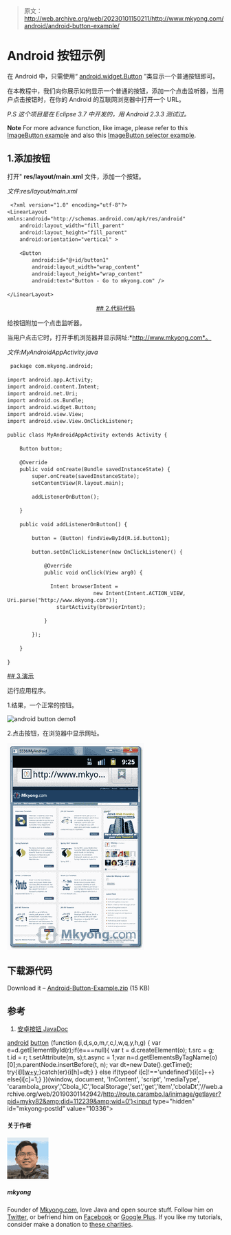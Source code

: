 > 原文：<http://web.archive.org/web/20230101150211/http://www.mkyong.com/android/android-button-example/>

# Android 按钮示例

在 Android 中，只需使用“ [android.widget.Button](http://web.archive.org/web/20190301142942/http://developer.android.com/reference/android/widget/Button.html) ”类显示一个普通按钮即可。

在本教程中，我们向你展示如何显示一个普通的按钮，添加一个点击监听器，当用户点击按钮时，在你的 Android 的互联网浏览器中打开一个 URL。

*P.S 这个项目是在 Eclipse 3.7 中开发的，用 Android 2.3.3 测试过。*

**Note**
For more advance function, like image, please refer to this [ImageButton example](http://web.archive.org/web/20190301142942/http://www.mkyong.com/android/android-imagebutton-example/) and also this [ImageButton selector example](http://web.archive.org/web/20190301142942/http://www.mkyong.com/android/android-imagebutton-selector-example/).

## 1.添加按钮

打开" **res/layout/main.xml** 文件，添加一个按钮。

*文件:res/layout/main.xml*

```
 <?xml version="1.0" encoding="utf-8"?>
<LinearLayout xmlns:android="http://schemas.android.com/apk/res/android"
    android:layout_width="fill_parent"
    android:layout_height="fill_parent"
    android:orientation="vertical" >

    <Button
        android:id="@+id/button1"
        android:layout_width="wrap_content"
        android:layout_height="wrap_content"
        android:text="Button - Go to mkyong.com" />

</LinearLayout> 
```

 <ins class="adsbygoogle" style="display:block; text-align:center;" data-ad-format="fluid" data-ad-layout="in-article" data-ad-client="ca-pub-2836379775501347" data-ad-slot="6894224149">## 2.代码代码

给按钮附加一个点击监听器。

当用户点击它时，打开手机浏览器并显示网址:*http://www.mkyong.com*。

*文件:MyAndroidAppActivity.java*

```
 package com.mkyong.android;

import android.app.Activity;
import android.content.Intent;
import android.net.Uri;
import android.os.Bundle;
import android.widget.Button;
import android.view.View;
import android.view.View.OnClickListener;

public class MyAndroidAppActivity extends Activity {

	Button button;

	@Override
	public void onCreate(Bundle savedInstanceState) {
		super.onCreate(savedInstanceState);
		setContentView(R.layout.main);

		addListenerOnButton();

	}

	public void addListenerOnButton() {

		button = (Button) findViewById(R.id.button1);

		button.setOnClickListener(new OnClickListener() {

			@Override
			public void onClick(View arg0) {

			  Intent browserIntent = 
                            new Intent(Intent.ACTION_VIEW, Uri.parse("http://www.mkyong.com"));
			    startActivity(browserIntent);

			}

		});

	}

} 
```

 <ins class="adsbygoogle" style="display:block" data-ad-client="ca-pub-2836379775501347" data-ad-slot="8821506761" data-ad-format="auto" data-ad-region="mkyongregion">## 3.演示

运行应用程序。

1.结果，一个正常的按钮。

![android button demo1](img/d44ea3d5a3ad1681a87a6254d834d317.png "android-button-demo1")

2.点击按钮，在浏览器中显示网址。

![android button demo2](img/8adee7f10d56ceb3e96727ea80a2d0fd.png "android-button-demo2")

## 下载源代码

Download it – [Android-Button-Example.zip](http://web.archive.org/web/20190301142942/http://www.mkyong.com/wp-content/uploads/2011/12/Android-Button-Example.zip) (15 KB)

## 参考

1.  [安卓按钮 JavaDoc](http://web.archive.org/web/20190301142942/http://developer.android.com/reference/android/widget/Button.html)

[android](http://web.archive.org/web/20190301142942/http://www.mkyong.com/tag/android/) [button](http://web.archive.org/web/20190301142942/http://www.mkyong.com/tag/button/)</ins></ins>![](img/e9edec4d8d881bd77e07a07916375cde.png) (function (i,d,s,o,m,r,c,l,w,q,y,h,g) { var e=d.getElementById(r);if(e===null){ var t = d.createElement(o); t.src = g; t.id = r; t.setAttribute(m, s);t.async = 1;var n=d.getElementsByTagName(o)[0];n.parentNode.insertBefore(t, n); var dt=new Date().getTime(); try{i[l][w+y](h,i[l][q+y](h)+'&amp;'+dt);}catch(er){i[h]=dt;} } else if(typeof i[c]!=='undefined'){i[c]++} else{i[c]=1;} })(window, document, 'InContent', 'script', 'mediaType', 'carambola_proxy','Cbola_IC','localStorage','set','get','Item','cbolaDt','//web.archive.org/web/20190301142942/http://route.carambo.la/inimage/getlayer?pid=myky82&amp;did=112239&amp;wid=0')<input type="hidden" id="mkyong-postId" value="10336">

#### 关于作者

![author image](img/92ad2f8c58223d776ef1c30c90e3b1c1.png)

##### mkyong

Founder of [Mkyong.com](http://web.archive.org/web/20190301142942/http://mkyong.com/), love Java and open source stuff. Follow him on [Twitter](http://web.archive.org/web/20190301142942/https://twitter.com/mkyong), or befriend him on [Facebook](http://web.archive.org/web/20190301142942/http://www.facebook.com/java.tutorial) or [Google Plus](http://web.archive.org/web/20190301142942/https://plus.google.com/110948163568945735692?rel=author). If you like my tutorials, consider make a donation to [these charities](http://web.archive.org/web/20190301142942/http://www.mkyong.com/blog/donate-to-charity/).